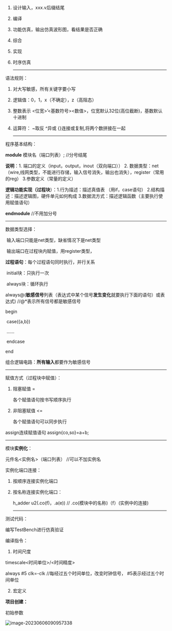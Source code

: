 1.    设计输入，xxx.v后缀结尾

2. 编译

3. 功能仿真，输出仿真波形图，看结果是否正确

4. 综合

5. 实现

6. 时序仿真

   ---

语法规则：

1. 对大写敏感，所有关键字要小写

2. 逻辑值：0，1，x（不确定），z（高阻态）

3. 整数表示   <位宽>’<基数符号><数值>，位宽默认32位(高位截断)，基数默认十进制

4. 运算符：    ~取反      ^异或       {}连接或复制,将两个数拼接在一起

   ---

程序基本结构：

**module**  模块名（端口列表）;   //分号结尾



**说明**：1. 端口的定义（input，output，inout（双向端口））  2.  数据类型：net（wire,线网类型，不能进行存储，输入信号消失，输出也消失），register（常用的reg）   3.参数定义（常量的定义）

**逻辑功能实现（过程块**）：1.行为描述：描述真值表  （用if，case语句）  2.结构描述：描述逻辑图，硬件单元如何构成    3.数据流方式：描述逻辑函数（主要执行使用赋值语句）



**endmodule**    //不用加分号

---

数据类型选择：

​	输入端口只能是net类型，缺省情况下是net类型

​	输出端口在过程块内赋值，用register类型，





**过程语句**：每个过程语句同时执行，并行关系

​	initial块：只执行一次

​	always块：循环执行

always@(**敏感信号**列表（表达式中某个信号**发生变化**就要执行下面的语句）或表达式)    //@*表示所有信号都是敏感信号

begin

​			case({a,b})

​			......

​		endcase

end



组合逻辑电路：**所有输入**都要作为敏感信号

---

赋值方式（过程块中赋值）：

1. 阻塞赋值 =

   各个赋值语句按书写顺序执行

2. 非阻塞赋值 <=

   各个赋值语句可以同步执行



assign连续赋值语句      assign{co,so}=a+b;

---

模块**实例化**：

元件名<实例名>（端口列表） //可以不加实例名

实例化端口连接：

1. 按顺序连接实例化端口

2. 按名称连接实例化端口：

   h_adder u2(.co(f)，.a(e))      //   .co(模块中的名称)（f）(实例中的连接)

   ---

   

测试代码：

编写TestBench进行仿真验证

编译指令：

1.  时间尺度

   timescale<时间单位>/<时间精度>

   always #5 clk=-clk      //每经过五个时间单位，改变时钟信号， #5表示经过五个时间单位

2. 宏定义





**项目创建：**

初始参数

![image-20230606090957338](C:\Users\86159\AppData\Roaming\Typora\typora-user-images\image-20230606090957338.png)

